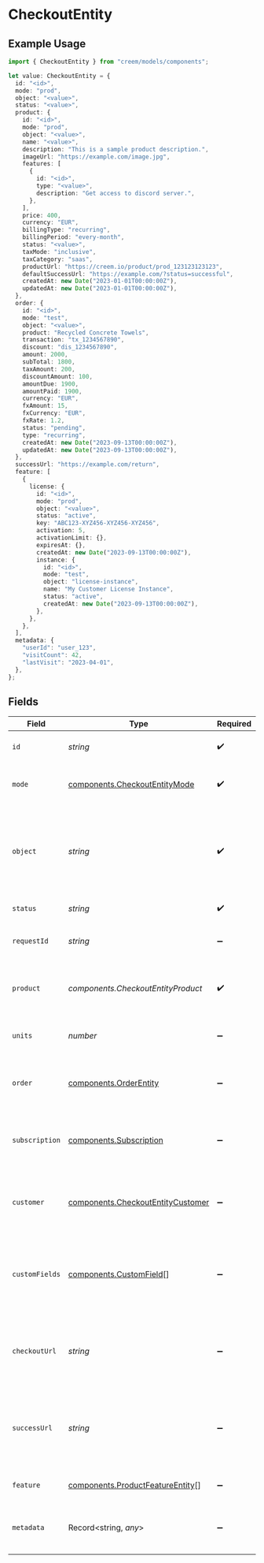 # CheckoutEntity

## Example Usage

```typescript
import { CheckoutEntity } from "creem/models/components";

let value: CheckoutEntity = {
  id: "<id>",
  mode: "prod",
  object: "<value>",
  status: "<value>",
  product: {
    id: "<id>",
    mode: "prod",
    object: "<value>",
    name: "<value>",
    description: "This is a sample product description.",
    imageUrl: "https://example.com/image.jpg",
    features: [
      {
        id: "<id>",
        type: "<value>",
        description: "Get access to discord server.",
      },
    ],
    price: 400,
    currency: "EUR",
    billingType: "recurring",
    billingPeriod: "every-month",
    status: "<value>",
    taxMode: "inclusive",
    taxCategory: "saas",
    productUrl: "https://creem.io/product/prod_123123123123",
    defaultSuccessUrl: "https://example.com/?status=successful",
    createdAt: new Date("2023-01-01T00:00:00Z"),
    updatedAt: new Date("2023-01-01T00:00:00Z"),
  },
  order: {
    id: "<id>",
    mode: "test",
    object: "<value>",
    product: "Recycled Concrete Towels",
    transaction: "tx_1234567890",
    discount: "dis_1234567890",
    amount: 2000,
    subTotal: 1800,
    taxAmount: 200,
    discountAmount: 100,
    amountDue: 1900,
    amountPaid: 1900,
    currency: "EUR",
    fxAmount: 15,
    fxCurrency: "EUR",
    fxRate: 1.2,
    status: "pending",
    type: "recurring",
    createdAt: new Date("2023-09-13T00:00:00Z"),
    updatedAt: new Date("2023-09-13T00:00:00Z"),
  },
  successUrl: "https://example.com/return",
  feature: [
    {
      license: {
        id: "<id>",
        mode: "prod",
        object: "<value>",
        status: "active",
        key: "ABC123-XYZ456-XYZ456-XYZ456",
        activation: 5,
        activationLimit: {},
        expiresAt: {},
        createdAt: new Date("2023-09-13T00:00:00Z"),
        instance: {
          id: "<id>",
          mode: "test",
          object: "license-instance",
          name: "My Customer License Instance",
          status: "active",
          createdAt: new Date("2023-09-13T00:00:00Z"),
        },
      },
    },
  ],
  metadata: {
    "userId": "user_123",
    "visitCount": 42,
    "lastVisit": "2023-04-01",
  },
};
```

## Fields

| Field                                                                                  | Type                                                                                   | Required                                                                               | Description                                                                            | Example                                                                                |
| -------------------------------------------------------------------------------------- | -------------------------------------------------------------------------------------- | -------------------------------------------------------------------------------------- | -------------------------------------------------------------------------------------- | -------------------------------------------------------------------------------------- |
| `id`                                                                                   | *string*                                                                               | :heavy_check_mark:                                                                     | Unique identifier for the object.                                                      |                                                                                        |
| `mode`                                                                                 | [components.CheckoutEntityMode](../../models/components/checkoutentitymode.md)         | :heavy_check_mark:                                                                     | String representing the environment.                                                   |                                                                                        |
| `object`                                                                               | *string*                                                                               | :heavy_check_mark:                                                                     | String representing the object's type. Objects of the same type share the same value.  |                                                                                        |
| `status`                                                                               | *string*                                                                               | :heavy_check_mark:                                                                     | Status of the checkout.                                                                |                                                                                        |
| `requestId`                                                                            | *string*                                                                               | :heavy_minus_sign:                                                                     | Identify and track each checkout request.                                              |                                                                                        |
| `product`                                                                              | *components.CheckoutEntityProduct*                                                     | :heavy_check_mark:                                                                     | The product associated with the checkout session.                                      |                                                                                        |
| `units`                                                                                | *number*                                                                               | :heavy_minus_sign:                                                                     | The number of units for the of the product.                                            |                                                                                        |
| `order`                                                                                | [components.OrderEntity](../../models/components/orderentity.md)                       | :heavy_minus_sign:                                                                     | The order associated with the checkout session.                                        |                                                                                        |
| `subscription`                                                                         | [components.Subscription](../../models/components/subscription.md)                     | :heavy_minus_sign:                                                                     | The subscription associated with the checkout session.                                 |                                                                                        |
| `customer`                                                                             | [components.CheckoutEntityCustomer](../../models/components/checkoutentitycustomer.md) | :heavy_minus_sign:                                                                     | The customer associated with the checkout session.                                     |                                                                                        |
| `customFields`                                                                         | [components.CustomField](../../models/components/customfield.md)[]                     | :heavy_minus_sign:                                                                     | Additional information collected from your customer during the checkout process.       |                                                                                        |
| `checkoutUrl`                                                                          | *string*                                                                               | :heavy_minus_sign:                                                                     | The URL to which the customer will be redirected to complete the payment.              |                                                                                        |
| `successUrl`                                                                           | *string*                                                                               | :heavy_minus_sign:                                                                     | The URL to which the user will be redirected after the checkout process is completed.  | https://example.com/return                                                             |
| `feature`                                                                              | [components.ProductFeatureEntity](../../models/components/productfeatureentity.md)[]   | :heavy_minus_sign:                                                                     | Features issued for the order.                                                         |                                                                                        |
| `metadata`                                                                             | Record<string, *any*>                                                                  | :heavy_minus_sign:                                                                     | Metadata for the checkout in the form of key-value pairs                               | {<br/>"userId": "user_123",<br/>"visitCount": 42,<br/>"lastVisit": "2023-04-01"<br/>}  |